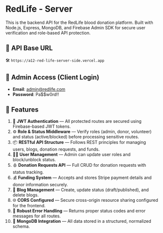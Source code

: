 # RedLife - Server

This is the backend API for the RedLife blood donation platform. Built with Node.js, Express, MongoDB, and Firebase Admin SDK for secure user verification and role-based API protection.

## 📌 API Base URL

🛠️ `https://a12-red-life-server-side.vercel.app`

## 🔐 Admin Access (Client Login)

- **Email**: admin@redlife.com
- **Password**: Pa$$w0rd!!

## 📌 Features

1. 🔐 **JWT Authentication** — All protected routes are secured using Firebase-based JWT tokens.
2. ⚙️ **Role & Status Middleware** — Verify roles (admin, donor, volunteer) and status (active/blocked) before processing sensitive routes.
3. 📦 **RESTful API Structure** — Follows REST principles for managing users, blogs, donation requests, and funds.
4. 🧑‍⚕️ **User Management** — Admin can update user roles and block/unblock status.
5. 🩸 **Donation Requests API** — Full CRUD for donation requests with status tracking.
6. 💰 **Funding System** — Accepts and stores Stripe payment details and donor information securely.
7. 📝 **Blog Management** — Create, update status (draft/published), and delete blogs.
8. 🌐 **CORS Configured** — Secure cross-origin resource sharing configured for the frontend.
9. 🧪 **Robust Error Handling** — Returns proper status codes and error messages for all routes.
10. 🧾 **MongoDB Integration** — All data stored in a structured, normalized schema.


